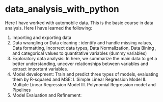 # data_analysis_with_python
Here I have worked with automobile data. This is the basic course in data analysis. Here I have learned the following:

1. Importing and exporting data
2. Data wrangling or Data cleaning : identify and handle missing values, Data formatting, Incorrect data types, Data Normalization, Data Bining , and categorical values to quantitative variables (dummy variables)
3. Exploratory data analysis: In here, we summarize the main data to get a better understanding, uncover relationships between variables and extract important variables.
4. Model development: Train and predict three types of models, evaluating them by R-squared and MSE: 
     I. Simple Linear Regression Model
     II. Multiple Linear Regression Model
     III. Polynomial Regression model and Pipelines
5. Model Evaluation and Refinement: 
